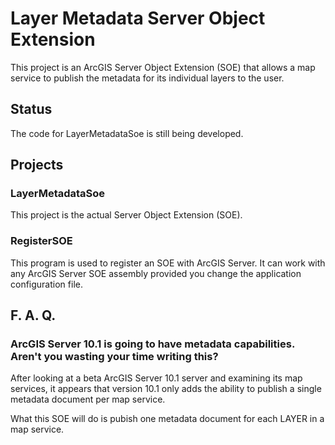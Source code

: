 # Layer Metadata Server Object Extension #

This project is an ArcGIS Server Object Extension (SOE) that allows a map service to publish the metadata for its individual layers to the user.

## Status ##

The code for LayerMetadataSoe is still being developed.

## Projects ##

### LayerMetadataSoe ###

This project is the actual Server Object Extension (SOE).

### RegisterSOE ###

This program is used to register an SOE with ArcGIS Server.  It can work with any ArcGIS Server SOE assembly provided you change the application configuration file.

## F. A. Q. ##

### ArcGIS Server 10.1 is going to have metadata capabilities.  Aren't you wasting your time writing this? ###

After looking at a beta ArcGIS Server 10.1 server and examining its map services, it appears that version 10.1 only adds the ability to publish a single metadata document per map service.

What this SOE will do is pubish one metadata document for each LAYER in a map service.